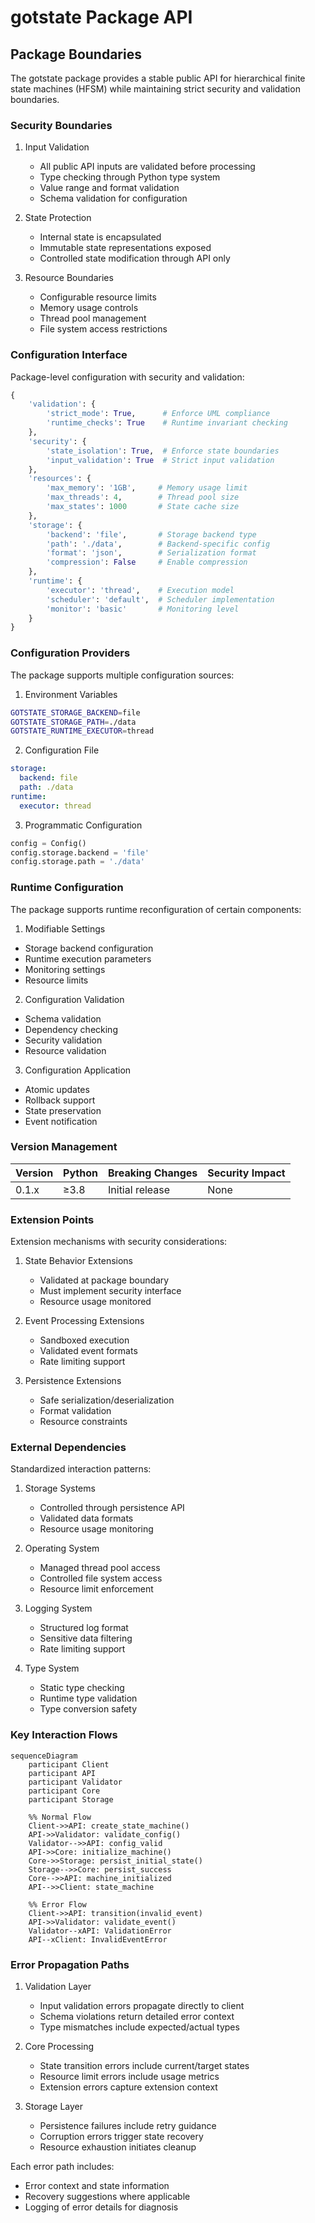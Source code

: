 # gotstate Package API

## Package Boundaries

The gotstate package provides a stable public API for hierarchical finite state machines (HFSM) while maintaining strict security and validation boundaries.

### Security Boundaries

1. Input Validation
   - All public API inputs are validated before processing
   - Type checking through Python type system
   - Value range and format validation
   - Schema validation for configuration

2. State Protection
   - Internal state is encapsulated
   - Immutable state representations exposed
   - Controlled state modification through API only

3. Resource Boundaries
   - Configurable resource limits
   - Memory usage controls
   - Thread pool management
   - File system access restrictions

### Configuration Interface

Package-level configuration with security and validation:

```python
{
    'validation': {
        'strict_mode': True,      # Enforce UML compliance
        'runtime_checks': True    # Runtime invariant checking
    },
    'security': {
        'state_isolation': True,  # Enforce state boundaries
        'input_validation': True  # Strict input validation
    },
    'resources': {
        'max_memory': '1GB',     # Memory usage limit
        'max_threads': 4,        # Thread pool size
        'max_states': 1000       # State cache size
    },
    'storage': {
        'backend': 'file',       # Storage backend type
        'path': './data',        # Backend-specific config
        'format': 'json',        # Serialization format
        'compression': False     # Enable compression
    },
    'runtime': {
        'executor': 'thread',    # Execution model
        'scheduler': 'default',  # Scheduler implementation
        'monitor': 'basic'       # Monitoring level
    }
}
```

### Configuration Providers

The package supports multiple configuration sources:

1. Environment Variables

```bash
GOTSTATE_STORAGE_BACKEND=file
GOTSTATE_STORAGE_PATH=./data
GOTSTATE_RUNTIME_EXECUTOR=thread
```

2. Configuration File

```yaml
storage:
  backend: file
  path: ./data
runtime:
  executor: thread
```

3. Programmatic Configuration

```python
config = Config()
config.storage.backend = 'file'
config.storage.path = './data'
```

### Runtime Configuration

The package supports runtime reconfiguration of certain components:

1. Modifiable Settings

- Storage backend configuration
- Runtime execution parameters
- Monitoring settings
- Resource limits

2. Configuration Validation

- Schema validation
- Dependency checking
- Security validation
- Resource validation

3. Configuration Application

- Atomic updates
- Rollback support
- State preservation
- Event notification

### Version Management

| Version | Python | Breaking Changes | Security Impact |
|---------|--------|-----------------|-----------------|
| 0.1.x   | ≥3.8   | Initial release | None           |

### Extension Points

Extension mechanisms with security considerations:

1. State Behavior Extensions
   - Validated at package boundary
   - Must implement security interface
   - Resource usage monitored

2. Event Processing Extensions
   - Sandboxed execution
   - Validated event formats
   - Rate limiting support

3. Persistence Extensions
   - Safe serialization/deserialization
   - Format validation
   - Resource constraints

### External Dependencies

Standardized interaction patterns:

1. Storage Systems
   - Controlled through persistence API
   - Validated data formats
   - Resource usage monitoring

2. Operating System
   - Managed thread pool access
   - Controlled file system access
   - Resource limit enforcement

3. Logging System
   - Structured log format
   - Sensitive data filtering
   - Rate limiting support

4. Type System
   - Static type checking
   - Runtime type validation
   - Type conversion safety

### Key Interaction Flows

```mermaid
sequenceDiagram
    participant Client
    participant API
    participant Validator
    participant Core
    participant Storage

    %% Normal Flow
    Client->>API: create_state_machine()
    API->>Validator: validate_config()
    Validator-->>API: config_valid
    API->>Core: initialize_machine()
    Core->>Storage: persist_initial_state()
    Storage-->>Core: persist_success
    Core-->>API: machine_initialized
    API-->>Client: state_machine

    %% Error Flow
    Client->>API: transition(invalid_event)
    API->>Validator: validate_event()
    Validator--xAPI: ValidationError
    API--xClient: InvalidEventError
```

### Error Propagation Paths

1. Validation Layer
   - Input validation errors propagate directly to client
   - Schema violations return detailed error context
   - Type mismatches include expected/actual types

2. Core Processing
   - State transition errors include current/target states
   - Resource limit errors include usage metrics
   - Extension errors capture extension context

3. Storage Layer
   - Persistence failures include retry guidance
   - Corruption errors trigger state recovery
   - Resource exhaustion initiates cleanup

Each error path includes:

- Error context and state information
- Recovery suggestions where applicable
- Logging of error details for diagnosis
